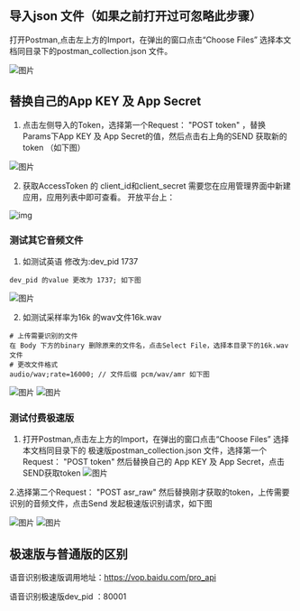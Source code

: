 ## 导入json 文件（如果之前打开过可忽略此步骤）

打开Postman,点击左上方的Import，在弹出的窗口点击“Choose Files” 选择本文档同目录下的postman_collection.json 文件。

![图片](https://raw.githubusercontent.com/Baidu-AIP/speech-demo/master/rest-api-asr/postman/doc-images/201906201400.png)

## 替换自己的App KEY 及 App Secret

1. 点击左侧导入的Token，选择第一个Request： "POST token" ，替换Params下App KEY 及 App Secret的值，然后点击右上角的SEND 获取新的token （如下图）

![图片](https://raw.githubusercontent.com/Baidu-AIP/speech-demo/master/rest-api-asr/postman/doc-images/201906201401.png)


2. 获取AccessToken 的 client_id和client_secret 需要您在应用管理界面中新建应用，应用列表中即可查看。 开放平台上： 

![img](https://raw.githubusercontent.com/Baidu-AIP/speech-demo/master/rest-api-asr/postman/doc-images/201906201700.jpg)


### 测试其它音频文件

1. 如测试英语 修改为:dev_pid 1737

```Params下
dev_pid 的value 更改为 1737; 如下图
```
![图片](https://raw.githubusercontent.com/Baidu-AIP/speech-demo/master/rest-api-asr/postman/doc-images/201906201404.png)

2. 如测试采样率为16k 的wav文件16k.wav

```
# 上传需要识别的文件
在 Body 下方的binary 删除原来的文件名，点击Select File，选择本目录下的16k.wav文件
# 更改文件格式
audio/wav;rate=16000; // 文件后缀 pcm/wav/amr 如下图
```
![图片](https://raw.githubusercontent.com/Baidu-AIP/speech-demo/master/rest-api-asr/postman/doc-images/201906201405.png)
![图片](https://raw.githubusercontent.com/Baidu-AIP/speech-demo/master/rest-api-asr/postman/doc-images/201906201406.png)

### 测试付费极速版

1. 打开Postman,点击左上方的Import，在弹出的窗口点击“Choose Files” 选择本文档同目录下的 极速版postman_collection.json 文件，选择第一个Request： "POST token" 然后替换自己的 App KEY 及 App Secret，点击SEND获取token
![图片](https://raw.githubusercontent.com/Baidu-AIP/speech-demo/master/rest-api-asr/postman/doc-images/201906201407.png)

2.选择第二个Request： "POST asr_raw" 然后替换刚才获取的token，上传需要识别的音频文件，点击Send 发起极速版识别请求，如下图

![图片](https://raw.githubusercontent.com/Baidu-AIP/speech-demo/master/rest-api-asr/postman/doc-images/201906201408.png)
![图片](https://raw.githubusercontent.com/Baidu-AIP/speech-demo/master/rest-api-asr/postman/doc-images/201906201409.png)


## 极速版与普通版的区别

语音识别极速版调用地址：https://vop.baidu.com/pro_api

语音识别极速版dev_pid ：80001



